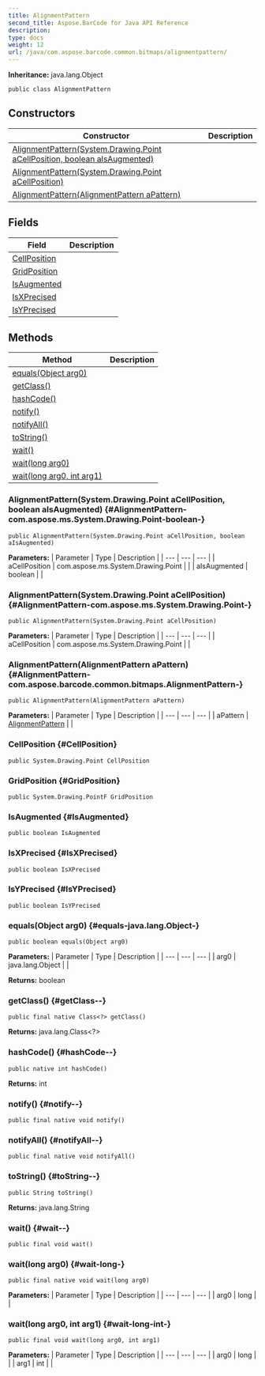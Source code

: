 ```yaml
---
title: AlignmentPattern
second_title: Aspose.BarCode for Java API Reference
description: 
type: docs
weight: 12
url: /java/com.aspose.barcode.common.bitmaps/alignmentpattern/
---
```

**Inheritance:**
java.lang.Object
```
public class AlignmentPattern
```
## Constructors

| Constructor | Description |
| --- | --- |
| [AlignmentPattern(System.Drawing.Point aCellPosition, boolean aIsAugmented)](#AlignmentPattern-com.aspose.ms.System.Drawing.Point-boolean-) |  |
| [AlignmentPattern(System.Drawing.Point aCellPosition)](#AlignmentPattern-com.aspose.ms.System.Drawing.Point-) |  |
| [AlignmentPattern(AlignmentPattern aPattern)](#AlignmentPattern-com.aspose.barcode.common.bitmaps.AlignmentPattern-) |  |
## Fields

| Field | Description |
| --- | --- |
| [CellPosition](#CellPosition) |  |
| [GridPosition](#GridPosition) |  |
| [IsAugmented](#IsAugmented) |  |
| [IsXPrecised](#IsXPrecised) |  |
| [IsYPrecised](#IsYPrecised) |  |
## Methods

| Method | Description |
| --- | --- |
| [equals(Object arg0)](#equals-java.lang.Object-) |  |
| [getClass()](#getClass--) |  |
| [hashCode()](#hashCode--) |  |
| [notify()](#notify--) |  |
| [notifyAll()](#notifyAll--) |  |
| [toString()](#toString--) |  |
| [wait()](#wait--) |  |
| [wait(long arg0)](#wait-long-) |  |
| [wait(long arg0, int arg1)](#wait-long-int-) |  |
### AlignmentPattern(System.Drawing.Point aCellPosition, boolean aIsAugmented) {#AlignmentPattern-com.aspose.ms.System.Drawing.Point-boolean-}
```
public AlignmentPattern(System.Drawing.Point aCellPosition, boolean aIsAugmented)
```


**Parameters:**
| Parameter | Type | Description |
| --- | --- | --- |
| aCellPosition | com.aspose.ms.System.Drawing.Point |  |
| aIsAugmented | boolean |  |

### AlignmentPattern(System.Drawing.Point aCellPosition) {#AlignmentPattern-com.aspose.ms.System.Drawing.Point-}
```
public AlignmentPattern(System.Drawing.Point aCellPosition)
```


**Parameters:**
| Parameter | Type | Description |
| --- | --- | --- |
| aCellPosition | com.aspose.ms.System.Drawing.Point |  |

### AlignmentPattern(AlignmentPattern aPattern) {#AlignmentPattern-com.aspose.barcode.common.bitmaps.AlignmentPattern-}
```
public AlignmentPattern(AlignmentPattern aPattern)
```


**Parameters:**
| Parameter | Type | Description |
| --- | --- | --- |
| aPattern | [AlignmentPattern](../../com.aspose.barcode.common.bitmaps/alignmentpattern) |  |

### CellPosition {#CellPosition}
```
public System.Drawing.Point CellPosition
```


### GridPosition {#GridPosition}
```
public System.Drawing.PointF GridPosition
```


### IsAugmented {#IsAugmented}
```
public boolean IsAugmented
```


### IsXPrecised {#IsXPrecised}
```
public boolean IsXPrecised
```


### IsYPrecised {#IsYPrecised}
```
public boolean IsYPrecised
```


### equals(Object arg0) {#equals-java.lang.Object-}
```
public boolean equals(Object arg0)
```




**Parameters:**
| Parameter | Type | Description |
| --- | --- | --- |
| arg0 | java.lang.Object |  |

**Returns:**
boolean
### getClass() {#getClass--}
```
public final native Class<?> getClass()
```




**Returns:**
java.lang.Class<?>
### hashCode() {#hashCode--}
```
public native int hashCode()
```




**Returns:**
int
### notify() {#notify--}
```
public final native void notify()
```




### notifyAll() {#notifyAll--}
```
public final native void notifyAll()
```




### toString() {#toString--}
```
public String toString()
```




**Returns:**
java.lang.String
### wait() {#wait--}
```
public final void wait()
```




### wait(long arg0) {#wait-long-}
```
public final native void wait(long arg0)
```




**Parameters:**
| Parameter | Type | Description |
| --- | --- | --- |
| arg0 | long |  |

### wait(long arg0, int arg1) {#wait-long-int-}
```
public final void wait(long arg0, int arg1)
```




**Parameters:**
| Parameter | Type | Description |
| --- | --- | --- |
| arg0 | long |  |
| arg1 | int |  |

